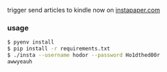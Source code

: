 trigger send articles to kindle now on [instapaper.com]

[instapaper.com]: https://instapaper.com

### usage

```bash
$ pyenv install
$ pip install -r requirements.txt
$ ./insta --username hodor --password Ho1dthed00r
awwyeauh
```
